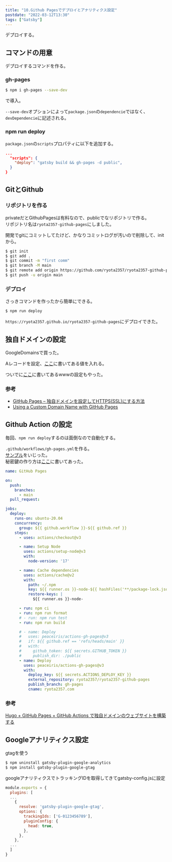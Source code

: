 ```yaml
---
title: "10.Github Pagesでデプロイとアナリティクス設定"
postdate: "2022-03-12T13:30"
tags: ["Gatsby"]
---
```


デプロイする。

## コマンドの用意

デプロイするコマンドを作る。

### gh-pages

```sh
$ npm i gh-pages --save-dev
```

で導入。

`--save-dev`オプションによって`package.json`の`dependencie`ではなく、`devDependencie`に記述される。

### npm run deploy

`package.json`の`scripts`プロパティに以下を追加する。

```json
...
  "scripts": {
    "deploy": "gatsby build && gh-pages -d public",
  }
}
```

## GitとGithub

### リポジトリを作る

privateだとGithubPagesは有料なので、publicでなリポジトリで作る。  
リポジトリ名は`ryota2357-github-pages`にしました。

開発でgitにコミットしてたけど、かなりコミットログが汚いので削除して、initから。

```sh
$ git init
$ git add .
$ git commit -m "first comm"
$ git branch -M main
$ git remote add origin https://github.com/ryota2357/ryota2357-github-pages.git
$ git push -u origin main
```

### デプロイ

さっきコマンドを作ったから簡単にできる。

```sh
$ npm run deploy
```

`https://ryota2357.github.io/ryota2357-github-pages`にデプロイできた。

## 独自ドメインの設定

GoogleDomainsで買った。

Aレコードを設定、[ここ](https://docs.github.com/ja/pages/configuring-a-custom-domain-for-your-github-pages-site/managing-a-custom-domain-for-your-github-pages-site#configuring-an-apex-domain)に書いてある値を入れる。

ついでに[ここ](https://docs.github.com/ja/pages/configuring-a-custom-domain-for-your-github-pages-site/managing-a-custom-domain-for-your-github-pages-site#configuring-an-apex-domain-and-the-www-subdomain-variant)に書いてあるwwwの設定もやった。

### 参考

- [GitHub Pages – 独自ドメインを設定してHTTPS(SSL)にする方法](https://howpon.com/7674)
- [Using a Custom Domain Name with GitHub Pages](https://medium.com/@isphinxs/using-a-custom-domain-name-with-github-pages-c9cdc2084d54)

## Github Action の設定

毎回、`npm run deploy`するのは面倒なので自動化する。

`.github/workflows/gh-pages.yml`を作る。  
[サンプル](https://github.com/peaceiris/actions-gh-pages#%EF%B8%8F-gatsby)をいじった。  
秘密鍵の作り方は[ここ](https://github.com/peaceiris/actions-gh-pages#%EF%B8%8F-create-ssh-deploy-key)に書いてあった。

```yml
name: GitHub Pages

on:
  push:
    branches:
      - main
  pull_request:

jobs:
  deploy:
    runs-on: ubuntu-20.04
    concurrency:
      group: ${{ github.workflow }}-${{ github.ref }}
    steps:
      - uses: actions/checkout@v3

      - name: Setup Node
        uses: actions/setup-node@v3
        with:
          node-version: '17'

      - name: Cache dependencies
        uses: actions/cache@v2
        with:
          path: ~/.npm
          key: ${{ runner.os }}-node-${{ hashFiles('**/package-lock.json') }}
          restore-keys: |
            ${{ runner.os }}-node-

      - run: npm ci
      - run: npm run format
      # - run: npm run test
      - run: npm run build

      # - name: Deploy
      #   uses: peaceiris/actions-gh-pages@v3
      #   if: ${{ github.ref == 'refs/heads/main' }}
      #   with:
      #     github_token: ${{ secrets.GITHUB_TOKEN }}
      #     publish_dir: ./public
      - name: Deploy
        uses: peaceiris/actions-gh-pages@v3
        with:
          deploy_key: ${{ secrets.ACTIONS_DEPLOY_KEY }}
          external_repository: ryota2357/ryota2357-github-pages
          publish_branch: gh-pages
          cname: ryota2357.com
```

### 参考

[Hugo + GitHub Pages + GitHub Actions で独自ドメインのウェブサイトを構築する](https://zenn.dev/nikaera/articles/hugo-github-actions-for-github-pages)

## Googleアナリティクス設定

gtagを使う

```sh
$ npm uninstall gatsby-plugin-google-analytics
$ npm install gatsby-plugin-google-gtag
```

googleアナリティクスでトラッキングIDを取得してきてgatsby-config.jsに設定

```js
module.exports = {
  plugins: [
  ...
    {
      resolve: 'gatsby-plugin-google-gtag',
      options: {
        trackingIds: ['G-0123456789'],
        pluginConfig: {
          head: true,
        },
      },
    },
  ...
  ]
}
```
